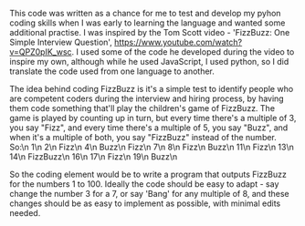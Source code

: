This code was written as a chance for me to test and develop my pyhon coding skills when I was early to learning the language and wanted some additional practise. I was inspired by the Tom Scott video - 'FizzBuzz: One Simple Interview Question', https://www.youtube.com/watch?v=QPZ0pIK_wsc. I used some of the code he developed during the video to inspire my own, although while he used JavaScript, I used python, so I did translate the code used from one language to another.

The idea behind coding FizzBuzz is it's a simple test to identify people who are competent coders during the interview and hiring process, by having them code something that'll play the children's game of FizzBuzz. The game is played by counting up in turn, but every time there's a multiple of 3, you say "Fizz", and every time there's a multiple of 5, you say "Buzz", and when it's a multiple of both, you say "FizzBuzz" instead of the number.
So:\n
1\n
2\n
Fizz\n
4\n
Buzz\n
Fizz\n
7\n
8\n
Fizz\n
Buzz\n
11\n
Fizz\n
13\n
14\n
FizzBuzz\n
16\n
17\n
Fizz\n
19\n
Buzz\n

So the coding element would be to write a program that outputs FizzBuzz for the numbers 1 to 100. Ideally the code should be easy to adapt - say change the number 3 for a 7, or say 'Bang' for any multiple of 8, and these changes should be as easy to implement as possible, with minimal edits needed.
